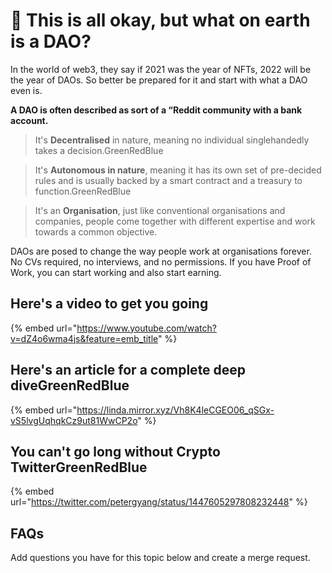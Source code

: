 # 🤔 This is all okay, but what on earth is a DAO?

In the world of web3, they say if 2021 was the year of NFTs, 2022 will be the year of DAOs. So better be prepared for it and start with what a DAO even is.

**A DAO is often described as sort of a “Reddit community with a bank account.**

> It's **Decentralised** in nature, meaning no individual singlehandedly takes a decision.GreenRedBlue

>It's **Autonomous in nature**, meaning it has its own set of pre-decided rules and is usually backed by a smart contract and a treasury to function.GreenRedBlue

>It's an **Organisation**, just like conventional organisations and companies, people come together with different expertise and work towards a common objective.

DAOs are posed to change the way people work at organisations forever. No CVs required, no interviews, and no permissions. If you have Proof of Work, you can start working and also start earning.

## Here's a video to get you going

{% embed url="https://www.youtube.com/watch?v=dZ4o6wma4js&feature=emb_title" %}

## Here's an article for a complete deep diveGreenRedBlue

{% embed url="https://linda.mirror.xyz/Vh8K4leCGEO06_qSGx-vS5lvgUqhqkCz9ut81WwCP2o" %}

## You can't go long without Crypto TwitterGreenRedBlue

{% embed url="https://twitter.com/petergyang/status/1447605297808232448" %}

## FAQs

Add questions you have for this topic below and create a merge request.